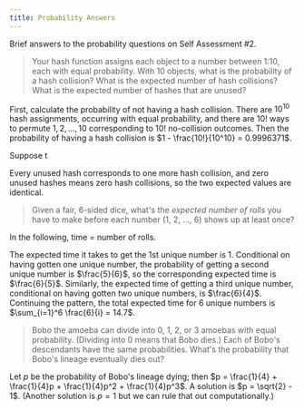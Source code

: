 ```yaml
---
title: Probability Answers
---
```


Brief answers to the probability questions on Self Assessment #2.

> Your hash function assigns each object to a number between 1:10, each with equal probability. With 10 objects, what is the probability of a hash collision? What is the expected number of hash collisions? What is the expected number of hashes that are unused?

First, calculate the probability of not having a hash collision. There are $10^10$ hash assignments, occurring with equal probability, and there are $10!$ ways to permute ${1, 2, \ldots, 10}$ corresponding to $10!$ no-collision outcomes. Then the probability of having a hash collision is $1 - \frac{10!}{10^10} = 0.9996371$.

Suppose t

Every unused hash corresponds to one more hash collision, and zero unused hashes means zero hash collisions, so the two expected values are identical.

> Given a fair, 6-sided dice, what's the *expected number of rolls* you have to make before each number (1, 2, ..., 6) shows up at least once?
 
In the following, time = number of rolls.

The expected time it takes to get the 1st unique number is 1. Conditional on having gotten one unique number, the probability of getting a second unique number is $\frac{5}{6}$, so the corresponding expected time is $\frac{6}{5}$. Similarly, the expected time of getting a third unique number, conditional on having gotten two unique numbers, is $\frac{6}{4}$. Continuing the pattern, the total expected time for 6 unique numbers is $\sum_{i=1}^6 \frac{6}{i} = 14.7$.

> Bobo the amoeba can divide into 0, 1, 2, or 3 amoebas with equal probability. (Dividing into 0 means that Bobo dies.) Each of Bobo's descendants have the same probabilities. What's the probability that Bobo's lineage eventually dies out?

Let $p$ be the probability of Bobo's lineage dying; then $p = \frac{1}{4} + \frac{1}{4}p + \frac{1}{4}p^2 + \frac{1}{4}p^3$. A solution is $p = \sqrt{2} - 1$. (Another solution is $p = 1$ but we can rule that out computationally.)